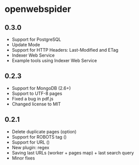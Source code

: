 # openwebspider

## 0.3.0
* Support for PostgreSQL
* Update Mode
* Support for HTTP Headers: Last-Modified and ETag
* Indexer Web Service
* Example tools using Indexer Web Service

## 0.2.3
* Support for MongoDB (2.6+)
* Support to UTF-8 pages
* Fixed a bug in pdf.js
* Changed license to MIT

## 0.2.1
* Delete duplicate pages (option)
* Support for <META> ROBOTS tag (<META NAME="ROBOTS" CONTENT="NOINDEX, NOFOLLOW">)
* Support for <BASE> URL (<base href="http://www.w3schools.com/images/" target="_blank">)
* New plugin: regex
* Saving last URLs (worker + pages map) + last search query
* Minor fixes
